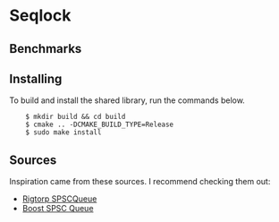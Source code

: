 # Seqlock

## Benchmarks

## Installing

To build and install the shared library, run the commands below.

```
    $ mkdir build && cd build
    $ cmake .. -DCMAKE_BUILD_TYPE=Release
    $ sudo make install
```

## Sources

Inspiration came from these sources. I recommend checking them out:

- [Rigtorp SPSCQueue](https://github.com/rigtorp/SPSCQueue)
- [Boost SPSC Queue](https://www.boost.org/doc/libs/1_60_0/boost/lockfree/spsc_queue.hpp)
